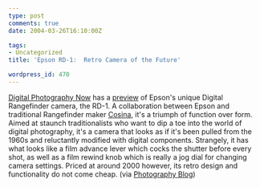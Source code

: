 ```yaml
---
type: post
comments: true
date: 2004-03-26T16:10:00Z

tags:
- Uncategorized
title: 'Epson RD-1:  Retro Camera of the Future'

wordpress_id: 470
---
```


[Digital Photography Now](http://dp-now.com/index.html) has a [preview](http://dp-now.com/archives/000677.html) of Epson's unique Digital Rangefinder camera, the RD-1. A collaboration between Epson and traditional Rangefinder maker [Cosina](http://www.cosina.co.jp/), it's a triumph of function over form. Aimed at staunch traditionalists who want to dip a toe into the world of digital photography, it's a camera that looks as if it's been pulled from the 1960s and reluctantly modified with digital components. Strangely, it has what looks like a film advance lever which cocks the shutter before every shot, as well as a film rewind knob which is really a jog dial for changing camera settings. Priced at around 2000 however, its retro design and functionality do not come cheap. (via [Photography Blog](http://www.photographyblog.com/))
